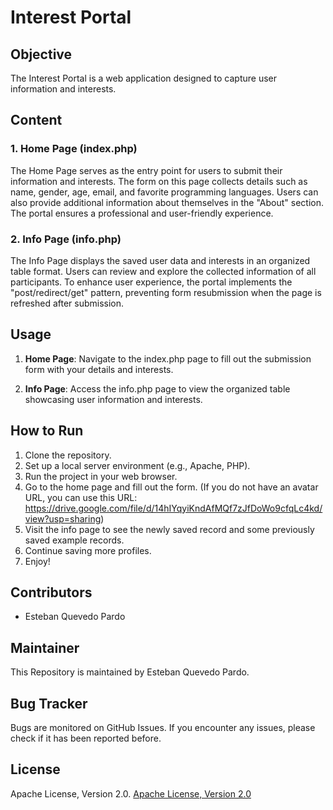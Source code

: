 # Interest Portal

## Objective

The Interest Portal is a web application designed to capture user information and interests. 

## Content

### 1. Home Page (index.php)

The Home Page serves as the entry point for users to submit their information and interests. The form on this page
collects details such as name, gender, age, email, and favorite programming languages. Users can also provide additional
information about themselves in the "About" section. The portal ensures a professional and user-friendly experience.

### 2. Info Page (info.php)

The Info Page displays the saved user data and interests in an organized table format. Users can review and explore the
collected information of all participants. To enhance user experience, the portal implements the "post/redirect/get"
pattern, preventing form resubmission when the page is refreshed after submission.

## Usage

1. **Home Page**: Navigate to the index.php page to fill out the submission form with your details and interests.

2. **Info Page**: Access the info.php page to view the organized table showcasing user information and interests.

## How to Run

1. Clone the repository.
2. Set up a local server environment (e.g., Apache, PHP).
3. Run the project in your web browser.
4. Go to the home page and fill out the form. (If you do not have an avatar URL, you can use this
   URL: https://drive.google.com/file/d/14hIYqyiKndAfMQf7zJfDoWo9cfqLc4kd/view?usp=sharing)
5. Visit the info page to see the newly saved record and some previously saved example records.
6. Continue saving more profiles.
7. Enjoy!

## Contributors

- Esteban Quevedo Pardo

## Maintainer

This Repository is maintained by Esteban Quevedo Pardo.

## Bug Tracker

Bugs are monitored on GitHub Issues. If you encounter any issues, please check if it has been reported before.

## License

Apache License, Version 2.0.
[Apache License, Version 2.0](http://https://www.apache.org/licenses/LICENSE-2.0.txt)
